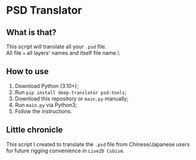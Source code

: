 # PSD Translator
## What is that?
This script will translate all your `.psd` file.\
All file `=` all layers' names and itself file name.\

## How to use
1. Download Python (3.10+);
2. Run `pip install deep-translator psd-tools`;
3. Download this repository or `main.py` manually;
4. Run `main.py` via Python3;
5. Follow the instructions.

## Little chronicle
This script I created to translate the `.psd` file from Chinese/Japanese users for future rigging convenience in `Live2D Cubism`.